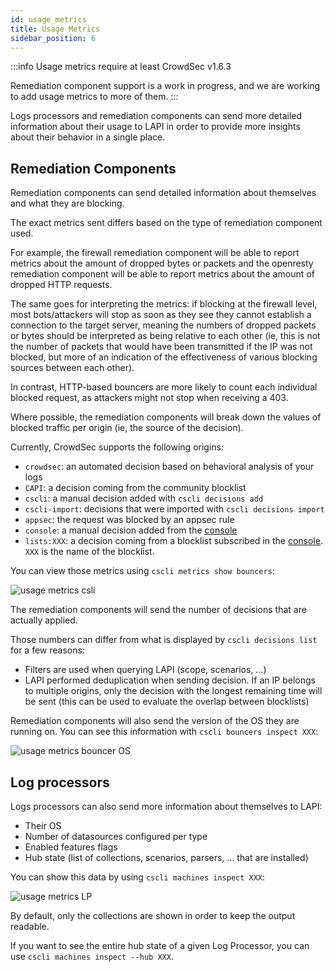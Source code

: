 ```yaml
---
id: usage_metrics
title: Usage Metrics
sidebar_position: 6
---
```


:::info
Usage metrics require at least CrowdSec v1.6.3

Remediation component support is a work in progress, and we are working to add usage metrics to more of them.
:::

Logs processors and remediation components can send more detailed information about their usage to LAPI in order to provide more insights about their behavior in a single place.

## Remediation Components

Remediation components can send detailed information about themselves and what they are blocking.

The exact metrics sent differs based on the type of remediation component used.

For example, the firewall remediation component will be able to report metrics about the amount of dropped bytes or packets and the openresty remediation component will be able to report metrics about the amount of dropped HTTP requests.

The same goes for interpreting the metrics: if blocking at the firewall level, most bots/attackers will stop as soon as they see they cannot establish a connection to the target server, meaning the numbers of dropped packets or bytes should be interpreted as being relative to each other (ie, this is not the number of packets that would have been transmitted if the IP was not blocked, but more of an indication of the effectiveness of various blocking sources between each other).

In contrast, HTTP-based bouncers are more likely to count each individual blocked request, as attackers might not stop when receiving a 403.

Where possible, the remediation components will break down the values of blocked traffic per origin (ie, the source of the decision).

Currently, CrowdSec supports the following origins:
 - `crowdsec`: an automated decision based on behavioral analysis of your logs
 - `CAPI`: a decision coming from the community blocklist
 - `cscli`: a manual decision added with `cscli decisions add`
 - `cscli-import`: decisions that were imported with `cscli decisions import`
 - `appsec`: the request was blocked by an appsec rule
 - `console`: a manual decision added from the [console](https://app.crowdsec.net)
 - `lists:XXX`: a decision coming from a blocklist subscribed in the [console](https://app.crowdsec.net). `XXX` is the name of the blocklist.


You can view those metrics using `cscli metrics show bouncers`:

![usage metrics csli](/img/usage_metrics_cscli_example.png)

The remediation components will send the number of decisions that are actually applied.

Those numbers can differ from what is displayed by `cscli decisions list` for a few reasons:
 - Filters are used when querying LAPI (scope, scenarios, ...)
 - LAPI performed deduplication when sending decision. If an IP belongs to multiple origins, only the decision with the longest remaining time will be sent (this can be used to evaluate the overlap between blocklists)


Remediation components will also send the version of the OS they are running on. You can see this information with `cscli bouncers inspect XXX`:

![usage metrics bouncer OS](/img/usage_metrics_bouncer_os.png)

## Log processors

Logs processors can also send more information about themselves to LAPI:
 - Their OS
 - Number of datasources configured per type
 - Enabled features flags
 - Hub state (list of collections, scenarios, parsers, ... that are installed) 


You can show this data by using `cscli machines inspect XXX`:

![usage metrics LP](/img/usage_metrics_lp_cscli.png)

By default, only the collections are shown in order to keep the output readable.

If you want to see the entire hub state of a given Log Processor, you can use `cscli machines inspect --hub XXX`. 